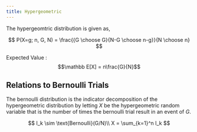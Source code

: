 ```yaml
---
title: Hypergeometric
---
```


The hypergeomtric distribution is given as,

$$
P(X=g; n, G, N) = \frac{{G \choose G}{N-G \choose n-g}}{N \choose n}
$$

Expected Value
: $$\mathbb E[X] = n\frac{G}{N}$$

## Relations to Bernoulli Trials
The bernoulli distribution is the indicator decomposition of the hypergeometric distribution by letting $X$ be the hypergeometric random variable that is the number of times the bernoulli trial result in an event of $G$.

$$
I_k \sim \text{Bernoulli}(G/N)\\
X = \sum_{k=1}^n I_k
$$